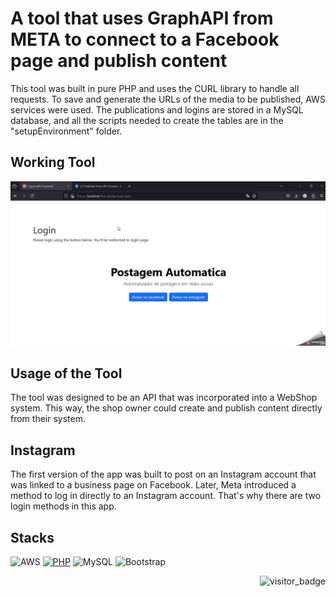 # A tool that uses GraphAPI from META to connect to a Facebook page and publish content

This tool was built in pure PHP and uses the CURL library to handle all requests.
To save and generate the URLs of the media to be published, AWS services were used.
The publications and logins are stored in a MySQL database, and all the scripts needed to create the tables are in the "setupEnvironment" folder.

## Working Tool
![tool working](2024-10-28_20h53_56.gif)

## Usage of the Tool
The tool was designed to be an API that was incorporated into a WebShop system. This way, the shop owner could create and publish content directly from their system.

## Instagram
The first version of the app was built to post on an Instagram account that was linked to a business page on Facebook. Later, Meta introduced a method to log in directly to an Instagram account.
That's why there are two login methods in this app.

## Stacks
![AWS](https://img.shields.io/badge/AWS-%23FF9900.svg?style=for-the-badge&logo=amazon-aws&logoColor=white)
[![PHP](https://img.shields.io/badge/PHP-777BB4?style=for-the-badge&logo=php&logoColor=white)]()
![MySQL](https://img.shields.io/badge/mysql-4479A1.svg?style=for-the-badge&logo=mysql&logoColor=white)
![Bootstrap](https://img.shields.io/badge/bootstrap-%238511FA.svg?style=for-the-badge&logo=bootstrap&logoColor=white)
<center>
<img align="right" src="http://ForTheBadge.com/images/badges/built-with-love.svg" alt="visitor_badge">
</center>

